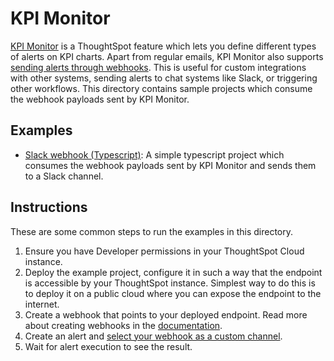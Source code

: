 # KPI Monitor

[KPI Monitor](https://docs.thoughtspot.com/cloud/10.8.1.cl/monitor) is a ThoughtSpot feature which lets you define different types of alerts on KPI charts. Apart from regular emails, KPI Monitor also supports [sending alerts through webhooks](https://developers.thoughtspot.com/docs/webhooks). This is useful for custom integrations with other systems, sending alerts to chat systems like Slack, or triggering other workflows. This directory contains sample projects which consume the webhook payloads sent by KPI Monitor.

## Examples

- [Slack webhook (Typescript)](slack-webhook-typescript/): A simple typescript project which consumes the webhook payloads sent by KPI Monitor and sends them to a Slack channel.

## Instructions

These are some common steps to run the examples in this directory.

1. Ensure you have Developer permissions in your ThoughtSpot Cloud instance.
2. Deploy the example project, configure it in such a way that the endpoint is accessible by your ThoughtSpot instance. Simplest way to do this is to deploy it on a public cloud where you can expose the endpoint to the internet.
3. Create a webhook that points to your deployed endpoint. Read more about creating webhooks in the [documentation](https://developers.thoughtspot.com/docs/webhooks#_register_a_webhook).
4. Create an alert and [select your webhook as a custom channel](https://developers.thoughtspot.com/docs/webhooks#_assign_webhook_to_a_kpi_monitor_alert).
5. Wait for alert execution to see the result.
